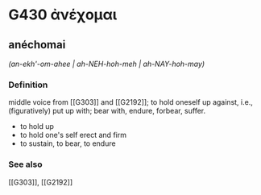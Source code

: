 # G430 ἀνέχομαι

## anéchomai

_(an-ekh'-om-ahee | ah-NEH-hoh-meh | ah-NAY-hoh-may)_

### Definition

middle voice from [[G303]] and [[G2192]]; to hold oneself up against, i.e., (figuratively) put up with; bear with, endure, forbear, suffer.

- to hold up
- to hold one's self erect and firm
- to sustain, to bear, to endure

### See also

[[G303]], [[G2192]]

